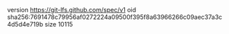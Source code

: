 version https://git-lfs.github.com/spec/v1
oid sha256:7691478c79956af0272224a09500f395f8a63966266c09aec37a3c4d5d4e719b
size 10115
